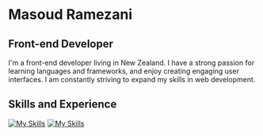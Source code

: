 # Masoud Ramezani
## Front-end Developer

I'm a front-end developer living in New Zealand. I have a strong passion for learning languages and frameworks, and enjoy creating engaging user interfaces. I am constantly striving to expand my skills in web development.

## Skills and Experience

[![My Skills](https://skills.thijs.gg/icons?i=html,css,js,react,redux,git,github,bootstrap,jquery,cs)](https://skills.thijs.gg)
[![My Skills](https://skillicons.dev/icons?i=aws,gcp,azure,react,vue,flutter&perline=3)](https://skillicons.dev)

